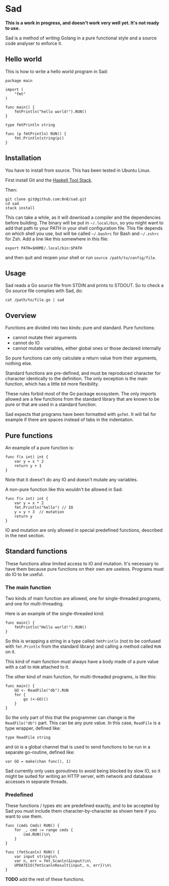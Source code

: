 # Sad

**This is a work in progress, and doesn't work very well yet. It's not ready to use.**

Sad is a method of writing Golang in a pure functional style and a source code analyser to enforce it.

## Hello world

This is how to write a hello world program in Sad:

```
package main

import (
	"fmt"
)

func main() {
	fmtPrintln("hello world!").RUN()
}

type fmtPrintln string

func (p fmtPrintln) RUN() {
	fmt.Println(string(p))
}
```

## Installation

You have to install from source. This has been tested in Ubuntu Linux.

First install Git and the [Haskell Tool Stack](https://docs.haskellstack.org/en/stable/install_and_upgrade/).

Then:

```
git clone git@github.com:8n8/sad.git
cd sad
stack install
```

This can take a while, as it will download a compiler and the dependencies before building. The binary will be put in `~/.local/bin`, so you might want to add that path to your PATH in your shell configuration file. This file depends on which shell you use, but will be called `~/.bashrc` for Bash and `~/.zshrc` for Zsh. Add a line like this somewhere in this file:

```
export PATH=$HOME/.local/bin:$PATH
```

and then quit and reopen your shell or run `source /path/to/config/file`.

## Usage

Sad reads a Go source file from STDIN and prints to STDOUT. So to check a Go source file complies with Sad, do:

```
cat /path/to/file.go | sad
```

## Overview

Functions are divided into two kinds: pure and standard. Pure functions:

- cannot mutate their arguments
- cannot do IO
- cannot mutate variables, either global ones or those declared internally

So pure functions can only calculate a return value from their arguments, nothing else.

Standard functions are pre-defined, and must be reproduced character for character identically to the definition. The only exception is the main function, which has a little bit more flexibility.

These rules forbid most of the Go package ecosystem. The only imports allowed are a few functions from the standard library that are known to be pure or that are used in a standard function.

Sad expects that programs have been formatted with `gofmt`. It will fail for example if there are spaces instead of tabs in the indentation.

## Pure functions

An example of a pure function is:

```
func f(x int) int {
	var y = x * 2
	return y + 1
}
```

Note that it doesn't do any IO and doesn't mutate any variables.

A non-pure function like this wouldn't be allowed in Sad:

```
func f(x int) int {
	var y = x * 2
	fmt.Println("hello") // IO
	y = y + 3  // mutation
	return y
}
```

IO and mutation are only allowed in special predefined functions, described in the next section.

## Standard functions

These functions allow limited access to IO and mutation. It's necessary to have them because pure functions on their own are useless. Programs must do IO to be useful.

### The main function

Two kinds of main function are allowed, one for single-threaded programs, and one for multi-threading.

Here is an example of the single-threaded kind:

```
func main() {
	fmtPrintln("Hello world!").RUN()
}
```

So this is wrapping a string in a type called `fmtPrintln` (not to be confused with `fmt.Println` from the standard library) and calling a method called `RUN` on it.

This kind of main function must always have a body made of a pure value with a call to `RUN` attached to it.

The other kind of main function, for multi-threaded programs, is like this:

```
func main() {
	GO <- ReadFile("db").RUN
	for {
		go (<-GO)()
	}
}
```

So the only part of this that the programmer can change is the `ReadFile("db")` part. This can be any pure value. In this case, `ReadFile` is a type wrapper, defined like:

```
type ReadFile string
```

and `GO` is a global channel that is used to send functions to be run in a separate go-routine, defined like:

```
var GO = make(chan func(), 1)
```

Sad currently only uses goroutines to avoid being blocked by slow IO, so it might be suited for writing an HTTP server, with network and database accesses in separate threads.

### Predefined

These functions / types etc are predefined exactly, and to be accepted by Sad you must include them character-by-character as shown here if you want to use them.

```
func (cmds Cmds) RUN() {
	for _, cmd := range cmds {
		cmd.RUN()\n\
	}
}
```

```
func (fmtScanln) RUN() {
	var input string\n\
	var n, err = fmt.Scanln(&input)\n\
	UPDATEIO(fmtScanlnResult{input, n, err})\n\
}
```

**TODO** add the rest of these functions.
